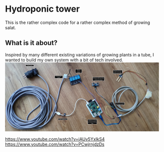 # Hydroponic tower

This is the rather complex code for a rather complex method of growing salat.

## What is it about?

Inspired by many different existing variations of growing plants in a tube, I wanted to build my own system with a bit of tech involved.
![Setup](https://github.com/timoweiss/hydroponic-tower/blob/master/setup.jpg)

https://www.youtube.com/watch?v=jAUv5YxIkS4
https://www.youtube.com/watch?v=PCwjrnjdzDs
